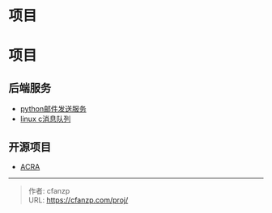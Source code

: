 # 项目

# 项目

## 后端服务
- [python邮件发送服务](/python_mail/)
- [linux c消息队列](/linux_queue/)

## 开源项目
- [ACRA](https://github.com/cossacklabs/acra)


---

> 作者: cfanzp  
> URL: https://cfanzp.com/proj/  

